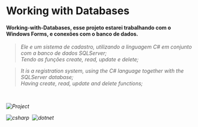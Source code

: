 
# Working with Databases

#### Working-with-Databases, esse projeto estarei trabalhando com o Windows Forms, e conexões com o banco de dados.

><i>Ele e um sistema de cadastro, utilizando a linguagem C# em conjunto com a banco de dados SQLServer;<br> 
>Tendo as funções create, read, update e delete;

><i>It is a registration system, using the C# language together with the SQLServer database;<br>
>Having create, read, update and delete functions;
<br>
  
![Project](https://user-images.githubusercontent.com/87550603/171963587-93d255ca-da33-45f8-b8f5-9d66d75450ae.png)
  
![csharp](https://img.shields.io/badge/-Csharp-05122A?style=for-the-badge&logo=csharp)&nbsp; ![dotnet](https://img.shields.io/badge/-dotnet-05122A?style=for-the-badge&logo=dotnet)&nbsp;





